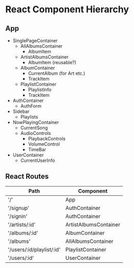 # React Component Hierarchy

## App

* SinglePageContainer
  * AllAlbumsContainer
    * AlbumItem
  * ArtistAlbumsContainer
    * AlbumItem (reusable?)
  * AlbumContainer
    * CurrentAlbum (for Art etc.)
    * TrackItem
  * PlaylistContainer
    * PlaylistInfo
    * TrackItem
* AuthContainer
  * AuthForm
* Sidebar
  * Playlists
* NowPlayingContainer
  * CurrentSong
  * AudioControls
    * PlaybackControls
    * VolumeControl
    * TimeBar
* UserContainer
  * CurrentUserInfo

## React Routes

| Path | Component |
|------|-----------|
| '/'   | App       |
| '/signup' | AuthContainer |
| '/signin' | AuthContainer |
| '/artists/:id' | ArtistAlbumsContainer |
| '/albums/:id' | AlbumContainer |
| '/albums' | AllAlbumsContainer |
| '/users/:id/playlist/:id' | PlaylistContainer |
| '/users/:id' | UserContainer |
